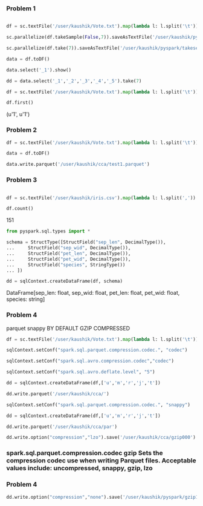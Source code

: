 ### Problem 1 

```python 

df = sc.textFile('/user/kaushik/Vote.txt').map(lambda l: l.split('\t'))
```
```python
sc.parallelize(df.takeSample(False,7)).saveAsTextFile('/user/kaushik/pyspark/takesevenseven.txt')
```
```python
sc.parallelize(df.take(7)).saveAsTextFile('/user/kaushik/pyspark/takeseven1st.txt')
```
```python
data = df.toDF()
```
```python
data.select('_1').show()
```
```python
dd = data.select('_1','_2','_3','_4','_5').take(7)
```
```python
df = sc.textFile('/user/kaushik/Vote.txt').map(lambda l: l.split('\t')).map(lambda l:(l[0],l[1]))
```
```python
df.first()
```
(u'1', u'1')


### Problem 2
```python
df = sc.textFile('/user/kaushik/Vote.txt').map(lambda l: l.split('\t'))
```
```python
data = df.toDF()
```
```python
data.write.parquet('/user/kaushik/cca/test1.parquet')
```

### Problem 3

```python

df = sc.textFile('/user/kaushik/iris.csv').map(lambda l: l.split(','))
```
```python
df.count()
```

151
```python
from pyspark.sql.types import *
```
```python
schema = StructType([StructField("sep_len", DecimalType()),
...     StructField("sep_wid", DecimalType()),
...     StructField("pet_len", DecimalType()),
...     StructField("pet_wid", DecimalType()),
...     StructField("species", StringType())
... ])
```
```python
dd = sqlContext.createDataFrame(df, schema)
```

DataFrame[sep_len: float, sep_wid: float, pet_len: float, pet_wid: float, species: string]



### Problem 4

parquet snappy
BY DEFAULT GZIP COMPRESSED
```python
df = sc.textFile('/user/kaushik/Vote.txt').map(lambda l: l.split('\t'))
```
```python
sqlContext.setConf("spark.sql.parquet.compression.codec.", "codec")
```
```python
sqlContext.setConf("spark.sql.avro.compression.codec","codec") 
```
```python
sqlContext.setConf("spark.sql.avro.deflate.level", "5")
```
```python
dd = sqlContext.createDataFrame(df,['u','m','r','j','t'])
```
```python
dd.write.parquet('/user/kaushik/cca/')
```
```python
sqlContext.setConf("spark.sql.parquet.compression.codec.", "snappy")
```
```python
dd = sqlContext.createDataFrame(df,['u','m','r','j','t'])
```
```python
dd.write.parquet('/user/kaushik/cca/par')
```
```python
dd.write.option("compression","lzo").save('/user/kaushik/cca/gzip000')
```

### spark.sql.parquet.compression.codec	gzip	Sets the compression codec use when writing Parquet files. Acceptable values include: uncompressed, snappy, gzip, lzo

### Problem 4

```python
dd.write.option("compression","none").save('/user/kaushik/pyspark/gzip1000')
```


